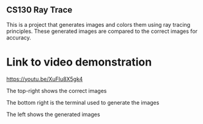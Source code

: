 ## CS130 Ray Trace

This is a project that generates images and colors them using ray tracing principles. These generated images are compared to the correct images for accuracy. 

# Link to video demonstration

https://youtu.be/XuFIu8X5gk4

The top-right shows the correct images

The bottom right is the terminal used to generate the images

The left shows the generated images
